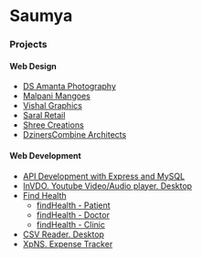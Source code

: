 Saumya
=============


### Projects

#### Web Design

 - [DS Amanta Photography][6]
 - [Malpani Mangoes][1]
 - [Vishal Graphics][2]
 - [Saral Retail][3]
 - [Shree Creations][4]
 - [DzinersCombine Architects][5]


#### Web Development

 - [API Development with Express and MySQL][wd-5]
 - [InVDO. Youtube Video/Audio player. Desktop][wd-4]
 - [Find Health][wd-1]
 	- [findHealth - Patient][wd-1-1]
 	- [findHealth - Doctor][wd-1-2]
 	- [findHealth - Clinic][wd-1-3]
 - [CSV Reader. Desktop][wd-2]
 - [XpNS. Expense Tracker][wd-3]









[1]: https://saumya.github.io/WebDesignDemo2/
[2]: https://saumya.github.io/WebDesign_vishalgraphics/
[3]: https://saumya.github.io/saral-retail/
[4]: https://saumya.github.io/WebDesignDemo1/
[5]: https://github.com/saumya/dcarchitects.in
[6]: http://dsamanta.com/

[wd-2]: https://github.com/saumya/desktop-csv-reader
[wd-3]: https://github.com/saumya/xpns
[wd-4]: https://github.com/saumya/InVDO
[wd-5]: https://github.com/saumya/NodeOrmApi_104

[wd-1]: https://findhealth.today/
[wd-1-1]: https://github.com/saumya/charaka_patient
[wd-1-2]: https://github.com/saumya/charaka_doctor
[wd-1-3]: https://github.com/saumya/charaka_clinic









